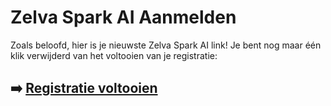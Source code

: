 # Zelva Spark AI Aanmelden

Zoals beloofd, hier is je nieuwste Zelva Spark AI link! Je bent nog maar één klik verwijderd van het voltooien van je registratie:

## ➡️ [Registratie voltooien](https://t.co/QxYnn27kRu)